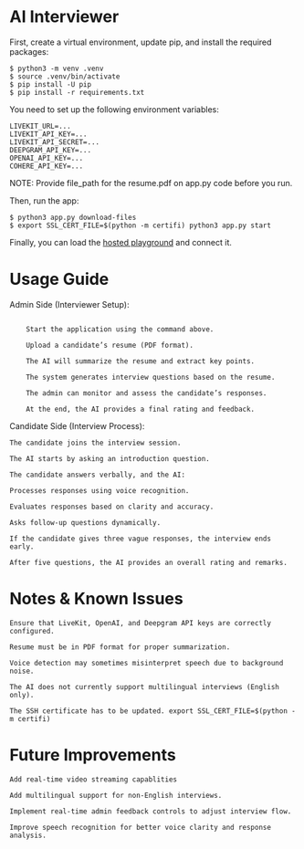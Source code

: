 # AI Interviewer

First, create a virtual environment, update pip, and install the required packages:

```
$ python3 -m venv .venv
$ source .venv/bin/activate
$ pip install -U pip
$ pip install -r requirements.txt
```

You need to set up the following environment variables:

```
LIVEKIT_URL=...
LIVEKIT_API_KEY=...
LIVEKIT_API_SECRET=...
DEEPGRAM_API_KEY=...
OPENAI_API_KEY=...
COHERE_API_KEY=...
```
NOTE: Provide file_path for the resume.pdf on app.py code before you run. 

Then, run the app:

```
$ python3 app.py download-files
$ export SSL_CERT_FILE=$(python -m certifi) python3 app.py start
```

Finally, you can load the [hosted playground](https://agents-playground.livekit.io/) and connect it.



# Usage Guide

Admin Side (Interviewer Setup):

``` 

    Start the application using the command above.

    Upload a candidate’s resume (PDF format).

    The AI will summarize the resume and extract key points.

    The system generates interview questions based on the resume.

    The admin can monitor and assess the candidate’s responses.

    At the end, the AI provides a final rating and feedback.

```

Candidate Side (Interview Process):

    The candidate joins the interview session.

    The AI starts by asking an introduction question.

    The candidate answers verbally, and the AI:

    Processes responses using voice recognition.

    Evaluates responses based on clarity and accuracy.

    Asks follow-up questions dynamically.

    If the candidate gives three vague responses, the interview ends early.

    After five questions, the AI provides an overall rating and remarks.


# Notes & Known Issues

    Ensure that LiveKit, OpenAI, and Deepgram API keys are correctly configured.

    Resume must be in PDF format for proper summarization.

    Voice detection may sometimes misinterpret speech due to background noise.

    The AI does not currently support multilingual interviews (English only).

    The SSH certificate has to be updated. export SSL_CERT_FILE=$(python -m certifi)


# Future Improvements

    Add real-time video streaming capablities 

    Add multilingual support for non-English interviews.

    Implement real-time admin feedback controls to adjust interview flow.

    Improve speech recognition for better voice clarity and response analysis.

